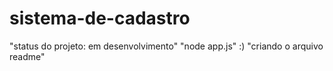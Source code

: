 # sistema-de-cadastro
"status do projeto: em desenvolvimento"
"node app.js" 
:)
"criando o arquivo readme"
